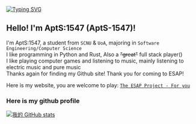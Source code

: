 [![Typing SVG](https://readme-typing-svg.demolab.com?font=Fira+Code&pause=1000&random=true&width=435&lines=%E2%9D%A4+Hello!+%E2%9D%A4;Welcome+to+my+Github+Profile~;I'm+a+student+from+SCNU+%26+UoA)](https://git.io/typing-svg)

## Hello! I'm AptS:1547 (AptS-1547)!

I'm AptS:1547, a student from `SCNU` & `UoA`, majoring in `Software Engineering/Computer Science`  
I like programming in Python and Rust, Also a ~~"great"~~ full stack player()  
I like playing computer games and listening to music, mainly listening to electric music and pure music  
Thanks again for finding my Github site! Thank you for coming to ESAP!  

Here is my website, you are welcome to play: [`The ESAP Project - For you`](https://esaps.net/en/)

### Here is my github profile

[![我的 GitHub stats](https://github-readme-stats.vercel.app/api?username=AptS-1547&show_icons=true&theme=ambient_gradient)](https://github.com/anuraghazra/github-readme-stats)  
<!--START_SECTION:waka-->
<!--END_SECTION:waka-->
